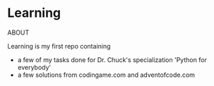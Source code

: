 # Learning
ABOUT

Learning is my first repo containing 
- a few of my tasks done for Dr. Chuck's specialization 'Python for everybody'
- a few solutions from codingame.com and adventofcode.com

